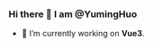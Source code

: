 ### Hi there 👋 I am @YumingHuo

* 🔭 I’m currently working on **Vue3**.
<!-- * 📫 How to reach me: **HuoH#6966** on Discord. -->

<!--
**YumingHuo/YumingHuo** is a ✨ _special_ ✨ repository because its `README.md` (this file) appears on your GitHub profile.

Here are some ideas to get you started:

- 🔭 I’m currently working on ...
- 🌱 I’m currently learning ...
- 👯 I’m looking to collaborate on ...
- 🤔 I’m looking for help with ...
- 💬 Ask me about ...
- 📫 How to reach me: ...
- 😄 Pronouns: ...
- ⚡ Fun fact: ...
-->
